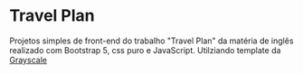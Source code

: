 # Travel Plan
Projetos simples de front-end do trabalho "Travel Plan" da matéria de inglês realizado com Bootstrap 5, css puro e JavaScript.
Utilziando template da [Grayscale](https://github.com/StartBootstrap/startbootstrap-grayscale/tree/master)
